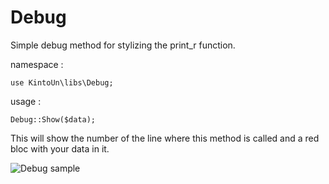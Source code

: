 # Debug

Simple debug method for stylizing the print_r function.

namespace :

`use KintoUn\libs\Debug;`

usage :

`Debug::Show($data);`

This will show the number of the line where this method is called and a red bloc with your data in it.

![Debug sample](https://image.noelshack.com/fichiers/2017/48/5/1512145013-capture.jpg)

